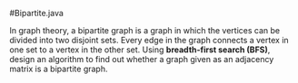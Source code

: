 #Bipartite.java 

In graph theory, a bipartite graph is a graph in which the vertices can be divided into two
disjoint sets. Every edge in the graph connects a vertex in one set to a vertex in the other set.
Using <b>breadth-first search (BFS)</b>, design an algorithm to find out whether a graph given as an
adjacency matrix is a bipartite graph.
